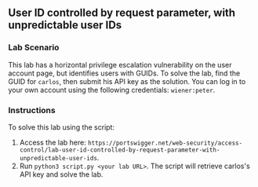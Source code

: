 ## User ID controlled by request parameter, with unpredictable user IDs
### Lab Scenario
This lab has a horizontal privilege escalation vulnerability on the user account page, but identifies users with GUIDs.
To solve the lab, find the GUID for `carlos`, then submit his API key as the solution.
You can log in to your own account using the following credentials: `wiener:peter`.

### Instructions
To solve this lab using the script:
1. Access the lab here: `https://portswigger.net/web-security/access-control/lab-user-id-controlled-by-request-parameter-with-unpredictable-user-ids`.
2. Run `python3 script.py <your lab URL>`. The script will retrieve carlos's API key and solve the lab.